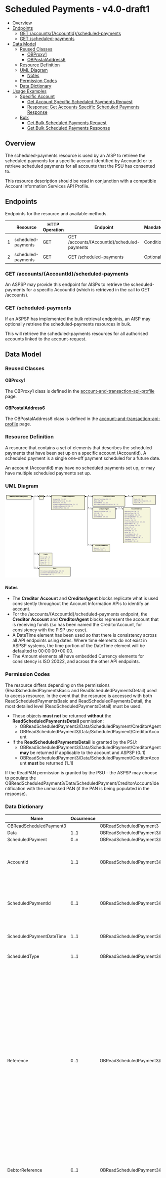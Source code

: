 # Scheduled Payments - v4.0-draft1 <!-- omit in toc -->

- [Overview](#overview)
- [Endpoints](#endpoints)
  - [GET /accounts/{AccountId}/scheduled-payments](#get-accountsaccountidscheduled-payments)
  - [GET /scheduled-payments](#get-scheduled-payments)
- [Data Model](#data-model)
  - [Reused Classes](#reused-classes)
    - [OBProxy1](#obproxy1)
    - [OBPostalAddress6](#obpostaladdress6)
  - [Resource Definition](#resource-definition)
  - [UML Diagram](#uml-diagram)
    - [Notes](#notes)
  - [Permission Codes](#permission-codes)
  - [Data Dictionary](#data-dictionary)
- [Usage Examples](#usage-examples)
  - [Specific Account](#specific-account)
    - [Get Account Specific Scheduled Payments Request](#get-account-specific-scheduled-payments-request)
    - [Response: Get Accounts Specific Scheduled Payments Response](#response-get-accounts-specific-scheduled-payments-response)
  - [Bulk](#bulk)
    - [Get Bulk Scheduled Payments Request](#get-bulk-scheduled-payments-request)
    - [Get Bulk Scheduled Payments Response](#get-bulk-scheduled-payments-response)

## Overview

The scheduled-payments resource is used by an AISP to retrieve the scheduled payments for a specific account identified by AccountId or to retrieve scheduled payments for all accounts that the PSU has consented to.

This resource description should be read in conjunction with a compatible Account Information Services API Profile.

## Endpoints

Endpoints for the resource and available methods.

|  |Resource |HTTP Operation |Endpoint |Mandatory? |Scope |Grant Type |Idempotency Key |Parameters |Request Object |Response Object |
| --- |--- |--- |--- |--- |--- |--- |--- |--- |--- |--- |
| 1 |scheduled-payments |GET |GET /accounts/{AccountId}/scheduled-payments |Conditional |accounts |Authorization Code |No | Pagination| |OBReadScheduledPayment3 |
| 2 |scheduled-payments |GET |GET /scheduled-payments |Optional |accounts |Authorization Code |No |Pagination | |OBReadScheduledPayment3 |

### GET /accounts/{AccountId}/scheduled-payments

An ASPSP may provide this endpoint for AISPs to retrieve the scheduled-payments for a specific AccountId (which is retrieved in the call to GET /accounts).

### GET /scheduled-payments

If an ASPSP has implemented the bulk retrieval endpoints, an AISP may optionally retrieve the scheduled-payments resources in bulk.

This will retrieve the scheduled-payments resources for all authorised accounts linked to the account-request.

## Data Model

### Reused Classes

#### OBProxy1
The OBProxy1 class is defined in the [account-and-transaction-api-profile](../../profiles/account-and-transaction-api-profile.md#obproxy1) page.

#### OBPostalAddress6
The OBPostalAddress6 class is defined in the [account-and-transaction-api-profile](../../profiles/account-and-transaction-api-profile.md#obpostaladdress6) page.

### Resource Definition

A resource that contains a set of elements that describes the scheduled payments that have been set up on a specific account (AccountId). A scheduled payment is a single one-off payment scheduled for a future date.

An account (AccountId) may have no scheduled payments set up, or may have multiple scheduled payments set up.

### UML Diagram

![ OBReadScheduledPayment3 ](./images/OBReadScheduledPayment3.svg )

#### Notes

* The **Creditor** **Account** and **CreditorAgent** blocks replicate what is used consistently throughout the Account Information APIs to identify an account.
* For the /accounts/{AccountId}/scheduled-payments endpoint, the **Creditor** **Account** and **CreditorAgent** blocks represent the account that is receiving funds (so has been named the CreditorAccount, for consistency with the PISP use case).
* A DateTime element has been used so that there is consistency across all API endpoints using dates. Where time elements do not exist in ASPSP systems, the time portion of the DateTime element will be defaulted to 00:00:00+00:00.
* The Amount elements all have embedded Currency elements for consistency is ISO 20022, and across the other API endpoints.

### Permission Codes

The resource differs depending on the permissions (ReadScheduledPaymentsBasic and ReadScheduledPaymentsDetail) used to access resource. In the event that the resource is accessed with both ReadScheduledPaymentsBasic and ReadScheduledPaymentsDetail, the most detailed level (ReadScheduledPaymentsDetail) must be used.

* These objects **must not** be returned **without** the **ReadScheduledPaymentsDetail** permission:
    * OBReadScheduledPayment3/Data/ScheduledPayment/CreditorAgent
    * OBReadScheduledPayment3/Data/ScheduledPayment/CreditorAccount
* If the **ReadScheduledPaymentsDetail** is granted by the PSU:
    * OBReadScheduledPayment3/Data/ScheduledPayment/CreditorAgent **may** be returned if applicable to the account and ASPSP (0..1)
    * OBReadScheduledPayment3/Data/ScheduledPayment/CreditorAccount **must** be returned (1..1)

If the ReadPAN permission is granted by the PSU - the ASPSP may choose to populate the OBReadScheduledPayment3/Data/ScheduledPayment/CreditorAccount/Identification with the unmasked PAN (if the PAN is being populated in the response).

### Data Dictionary

| Name |Occurrence |XPath |EnhancedDefinition |Class |Codes |Pattern |
| --- |--- |--- |--- |--- |--- |--- |
| OBReadScheduledPayment3 | |OBReadScheduledPayment3 | |OBReadScheduledPayment3 | | |
| Data |1..1 |OBReadScheduledPayment3/Data | |OBReadDataScheduledPayment3 | | |
| ScheduledPayment |0..n |OBReadScheduledPayment3/Data/ScheduledPayment | |OBScheduledPayment3 | | |
| AccountId |1..1 |OBReadScheduledPayment3/Data/ScheduledPayment/AccountId |A unique and immutable identifier used to identify the account resource. This identifier has no meaning to the account owner. |Max40Text | | |
| ScheduledPaymentId |0..1 |OBReadScheduledPayment3/Data/ScheduledPayment/ScheduledPaymentId |A unique and immutable identifier used to identify the scheduled payment resource. This identifier has no meaning to the account owner. |Max40Text | | |
| ScheduledPaymentDateTime |1..1 |OBReadScheduledPayment3/Data/ScheduledPayment/ScheduledPaymentDateTime |The date on which the scheduled payment will be made. |ISODateTime | | |
| ScheduledType |1..1 |OBReadScheduledPayment3/Data/ScheduledPayment/ScheduledType |Specifies the scheduled payment date type requested |OBExternalScheduleType1Code |Arrival Execution | |
| Reference |0..1 |OBReadScheduledPayment3/Data/ScheduledPayment/Reference |Unique reference, as assigned by the creditor, to unambiguously refer to the payment transaction. Usage: If available, the initiating party should provide this reference in the structured remittance information, to enable reconciliation by the creditor upon receipt of the amount of money. If the business context requires the use of a creditor reference or a payment remit identification, and only one identifier can be passed through the end-to-end chain, the creditor's reference or payment remittance identification should be quoted in the end-to-end transaction identification. |Max35Text | | |
| DebtorReference |0..1 |OBReadScheduledPayment3/Data/ScheduledPayment/DebtorReference |A reference value provided by the PSU to the PISP while setting up the scheduled payment. |Max35Text | | |
| InstructedAmount |1..1 |OBReadScheduledPayment3/Data/ScheduledPayment/InstructedAmount |Amount of money to be moved between the debtor and creditor, before deduction of charges, expressed in the currency as ordered by the initiating party. Usage: This amount has to be transported unchanged through the transaction chain. |OBActiveOrHistoricCurrencyAndAmount | | |
| Amount |1..1 |OBReadScheduledPayment3/Data/ScheduledPayment/InstructedAmount/Amount |A number of monetary units specified in an active currency where the unit of currency is explicit and compliant with ISO 4217. |OBActiveCurrencyAndAmount_SimpleType | |`^\d{1,13}$|^\d{1,13}\.\d{1,5}$` |
| Currency |1..1 |OBReadScheduledPayment3/Data/ScheduledPayment/InstructedAmount/Currency |A code allocated to a currency by a Maintenance Agency under an international identification scheme, as described in the latest edition of the international standard ISO 4217 "Codes for the representation of currencies and funds". |ActiveOrHistoricCurrencyCode | |^[A-Z]{3,3}$ |
| CreditorAgent |0..1 |OBReadScheduledPayment3/Data/ScheduledPayment/CreditorAgent |Party that manages the account on behalf of the account owner, that is manages the registration and booking of entries on the account, calculates balances on the account and provides information about the account. This is the servicer of the beneficiary account. |OBBranchAndFinancialInstitutionIdentification5 | | |
| SchemeName |1..1 |OBReadScheduledPayment3/Data/ScheduledPayment/CreditorAgent/SchemeName |Name of the identification scheme, in a coded form as published in an external list. |For a full list of enumeration values refer to `Internal_CodeSet` [here](https://github.com/OpenBankingUK/External_internal_CodeSets)|OBInternalFinancialInstitutionIdentification4Co |
| PostalAddress |1..1 |OBReadScheduledPayment3/Data/ScheduledPayment/CreditorAgent/PostalAddress | Information that locates and identifies a specific address, as defined by postal services. |OBPostalAddress6 | | |
| LEI |0..1 | OBReadScheduledPayment3/Data/ScheduledPayment/CreditorAgent/LEI |Legal entity identification as an alternate identification for a party. Legal Entity Identifier is a code allocated to a party as described in ISO 17442 "Financial Services - Legal Entity Identifier (LEI)".|Max20Text | |[A-Z0-9]{18,18}[0-9]{2,2}|
| Identification |1..1 |OBReadScheduledPayment3/Data/ScheduledPayment/CreditorAgent/Identification |Unique and unambiguous identification of the servicing institution. |Max35Text | | |
| CreditorAccount |0..1 |OBReadScheduledPayment3/Data/ScheduledPayment/CreditorAccount |Provides the details to identify the beneficiary account. |OBCashAccount5 | | |
| Proxy |0..1 |OBReadScheduledPayment3/Data/ScheduledPayment/CreditorAccount/Proxy | Specifies an alternate assumed name for the identification of the account.  |OBProxy1 | | |
| SchemeName |1..1 |OBReadScheduledPayment3/Data/ScheduledPayment/CreditorAccount/SchemeName |Name of the identification scheme, in a coded form as published in an external list. | For a full description see `OB_Internal_CodeSet` [here](https://github.com/OpenBankingUK/External_Internal_CodeSets). |OBInternalAccountIdentification4Code | 
| Identification |1..1 |OBReadScheduledPayment3/Data/ScheduledPayment/CreditorAccount/Identification |Beneficiary account identification. |Max256Text | | |
| Name |0..1 |OBReadScheduledPayment3/Data/ScheduledPayment/CreditorAccount/Name |The account name is the name or names of the account owner(s) represented at an account level, as displayed by the ASPSP's online channels. Note, the account name is not the product name or the nickname of the account. |Max350Text | | |
| SecondaryIdentification |0..1 |OBReadScheduledPayment3/Data/ScheduledPayment/CreditorAccount/SecondaryIdentification |This is secondary identification of the account, as assigned by the account servicing institution. This can be used by building societies to additionally identify accounts with a roll number (in addition to a sort code and account number combination). |Max34Text | | |

## Usage Examples

### Specific Account

#### Get Account Specific Scheduled Payments Request

```
GET /accounts/22289/scheduled-payments HTTP/1.1
Authorization: Bearer Az90SAOJklae
x-fapi-auth-date:  Sun, 10 Sep 2017 19:43:31 GMT
x-fapi-customer-ip-address: 104.25.212.99
x-fapi-interaction-id: 93bac548-d2de-4546-b106-880a5018460d
Accept: application/json
```

#### Response: Get Accounts Specific Scheduled Payments Response

```
HTTP/1.1 200 OK
x-fapi-interaction-id: 93bac548-d2de-4546-b106-880a5018460d
Content-Type: application/json
```

```json
{
  "Data": {
    "ScheduledPayment": [
      {
        "AccountId": "22289",
        "ScheduledPaymentId": "SP03",
        "ScheduledPaymentDateTime": "2017-05-05T00:00:00+00:00",
        "ScheduledType": "Execution",
        "InstructedAmount": {
          "Amount": "10.00",
          "Currency": "GBP"
        },
        "CreditorAgent": {  
          "LEI": "IZ9Q00LZEVUKWCQY6X15",
          "SchemeName": "UK.OB.BICFI",
          "Identification": "80200112344562",
          "Name": "The Credit Agent", 
          "PostalAddress": { 
            "AddressType": "BIZZ",
            "StreetName": "Bank Street",
            "BuildingNumber": "11",
            "Floor": "6",
            "PostCode": "Z78 4TY",
            "TownName": "London",
            "Country": "UK"
          }
        },
        "CreditorAccount": {
          "SchemeName": "UK.OB.SortCodeAccountNumber",
          "Identification": "23605490179017",
          "Name": "Mr Tee",
          "Proxy": {
            "Identification": "441234012345",
            "Code": "TELE",
          }
        }
      }
    ]
  },
  "Links": {
    "Self": "https://api.alphabank.com/open-banking/v3.1/aisp/accounts/22289/scheduled-payments/"
  },
  "Meta": {
    "TotalPages": 1
  }
}
```

### Bulk

#### Get Bulk Scheduled Payments Request

```
GET /scheduled-payments HTTP/1.1
Authorization: Bearer Az90SAOJklae
x-fapi-auth-date:  Sun, 10 Sep 2017 19:43:31 GMT
x-fapi-customer-ip-address: 104.25.212.99
x-fapi-interaction-id: 93bac548-d2de-4546-b106-880a5018460d
Accept: application/json
```

#### Get Bulk Scheduled Payments Response

```
HTTP/1.1 200 OK
x-fapi-interaction-id: 93bac548-d2de-4546-b106-880a5018460d
Content-Type: application/json
```

```json
{
  "Data": {
    "ScheduledPayment": [
      {
		"AccountId": "22289",
        "ScheduledPaymentId": "SP03",
        "ScheduledPaymentDateTime": "2017-05-05T00:00:00+00:00",
        "ScheduledType": "Execution",
        "InstructedAmount": {
          "Amount": "10.00",
          "Currency": "GBP"
        },
        "CreditorAgent": {  
          "LEI": "IZ9Q00LZEVUKWCQY6X15",
          "SchemeName": "UK.OB.BICFI",
          "Identification": "80200112344562",
          "Name": "The Credit Agent", 
          "PostalAddress": { 
            "AddressType": "BIZZ",
            "StreetName": "Bank Street",
            "BuildingNumber": "11",
            "Floor": "6",
            "PostCode": "Z78 4TY",
            "TownName": "London",
            "Country": "UK"
        },
        "CreditorAccount": {
          "SchemeName": "UK.OB.SortCodeAccountNumber",
          "Identification": "23605490179017",
          "Name": "Mr Tee",
          "Proxy": {
            "Identification": "441234012345",
            "Code": "TELE",
          }
        }
      },
      {
        "AccountId": "39570",
        "ScheduledPaymentId": "SP77",
        "ScheduledPaymentDateTime": "2017-04-05T00:00:00+00:00",
        "ScheduledType": "Execution",
        "InstructedAmount": {
          "Amount": "12.00",
          "Currency": "GBP"
        },
        "CreditorAccount": {
          "SchemeName": "UK.OB.SortCodeAccountNumber",
          "Identification": "23605490179017",
          "Name": "Mr Tee",
          "Proxy": {
            "Identification": "441234012345",
            "Code": "TELE",
          }
        }
      }
    ]
  },
  "Links": {
    "Self": "https://api.alphabank.com/open-banking/v3.1/aisp/scheduled-payments/"
  },
  "Meta": {
    "TotalPages": 1
  }
}
```
